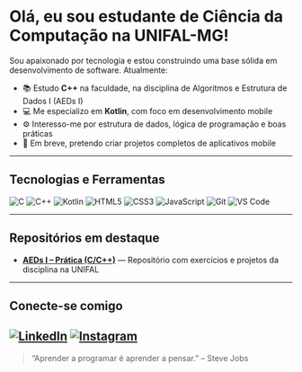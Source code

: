 # Olá, eu sou estudante de Ciência da Computação na UNIFAL-MG!

Sou apaixonado por tecnologia e estou construindo uma base sólida em desenvolvimento de software. Atualmente:

- 📚 Estudo **C++** na faculdade, na disciplina de Algoritmos e Estrutura de Dados I (AEDs I)
- 💻 Me especializo em **Kotlin**, com foco em desenvolvimento mobile
- ⚙️ Interesso-me por estrutura de dados, lógica de programação e boas práticas
- 🚀 Em breve, pretendo criar projetos completos de aplicativos mobile

---

## Tecnologias e Ferramentas

![C](https://img.shields.io/badge/C-00599C?style=for-the-badge&logo=c&logoColor=white)
![C++](https://img.shields.io/badge/C++-00599C?style=for-the-badge&logo=c%2B%2B&logoColor=white)
![Kotlin](https://img.shields.io/badge/Kotlin-7F52FF?style=for-the-badge&logo=kotlin&logoColor=white)
![HTML5](https://img.shields.io/badge/HTML5-E34F26?style=for-the-badge&logo=html5&logoColor=white)
![CSS3](https://img.shields.io/badge/CSS3-1572B6?style=for-the-badge&logo=css3&logoColor=white)
![JavaScript](https://img.shields.io/badge/JavaScript-F7DF1E?style=for-the-badge&logo=javascript&logoColor=black)
![Git](https://img.shields.io/badge/Git-F05032?style=for-the-badge&logo=git&logoColor=white)
![VS Code](https://img.shields.io/badge/VS--Code-007ACC?style=for-the-badge&logo=visual-studio-code&logoColor=white)

---

## Repositórios em destaque

- [**AEDs I – Prática (C/C++)**](https://github.com/pereira-devcarlos/aeds1) — Repositório com exercícios e projetos da disciplina na UNIFAL

---

## Conecte-se comigo

[![LinkedIn](https://img.shields.io/badge/LinkedIn-blue?style=for-the-badge&logo=linkedin&logoColor=white)]([https://www.linkedin.com/in/seu-usuario](https://www.linkedin.com/in/contatodevcarlos/))
[![Instagram](https://img.shields.io/badge/Instagram-E4405F?style=for-the-badge&logo=instagram&logoColor=white)]([https://www.instagram.com/seu-usuario](https://www.instagram.com/pereira_duuh/))
---

> “Aprender a programar é aprender a pensar.” – Steve Jobs
